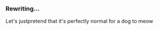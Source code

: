 <!--
**meeeeeeeeeow/meeeeeeeeeow** is a ✨ _special_ ✨ repository because its `README.md` (this file) appears on your GitHub profile. 
-->

<!--## ...-->

<h3>Rewriting...</h3>
<p>Let's justpretend that it's perfectly normal for a dog to meow</p>

<!--
---

### My repertoire of programming languages (incl. Flavors and Frameworks) that I master. (Almost... Or not at all):

<a href="https://bit.ly/3rDsIJl" target="_blank" rel="noopener noreferrer"><img alt="Angular" src="https://img.shields.io/badge/-AngularJS-d6002f?style=flat&logo=Angular&logoColor=white" /></a> <a href="https://bit.ly/3kZPGcn" target="_blank" rel="noopener noreferrer"><img alt="Assembly" src="https://img.shields.io/badge/-Assembly-2e51a8?style=flat" /></a> <a href="https://bit.ly/3rDsKRt" target="_blank" rel="noopener noreferrer"><img alt="Bash" src="https://img.shields.io/badge/-Bash-272f35?style=flat&logo=GnuBash&logoColor=white" /></a> <a href="https://bit.ly/3y3PH2N" target="_blank" rel="noopener noreferrer"><img alt="CSharp" src="https://img.shields.io/badge/-C%23-1d9923?style=flat&logo=CSharp&logoColor=white" /></a> <a href="https://bit.ly/373aAz9" target="_blank" rel="noopener noreferrer"><img alt="CPlusPlus" src="https://img.shields.io/badge/-C++-6295cb?style=flat&logo=C%2B%2B&logoColor=white" /></a> <a href="https://bit.ly/3iYbEdr" target="_blank" rel="noopener noreferrer"><img alt="CSS" src="https://img.shields.io/badge/-CSS3-254bdd?style=flat&logo=CSS3&logoColor=white" /></a> <a href="https://bit.ly/3x84CYv" target="_blank" rel="noopener noreferrer"><img alt="Dart" src="https://img.shields.io/badge/-Dart-065a9d?style=flat&logo=Dart&logoColor=white" /></a> <a href="https://bit.ly/3f2oV3m" target="_blank" rel="noopener noreferrer"><img alt="Go" src="https://img.shields.io/badge/-Go-00a7d0?style=flat&logo=go&logoColor=white" /></a> <a href="https://bit.ly/3ycOKp4" target="_blank" rel="noopener noreferrer"><img alt="Haskell" src="https://img.shields.io/badge/-Haskell-636363?style=flat&logo=haskell&logoColor=white" /></a> <a href="https://bit.ly/3zFcSkm" target="_blank" rel="noopener noreferrer"><img alt="HTML" src="https://img.shields.io/badge/-HTML5-dd4d26?style=flat&logo=HTML5&logoColor=white" /></a> <a href="https://bit.ly/3ychpdC" target="_blank" rel="noopener noreferrer"><img alt="Java" src="https://img.shields.io/badge/-Java-ed7e18?style=flat&logo=Java&logoColor=white" /></a> <a href="https://bit.ly/3ybiaUe" target="_blank" rel="noopener noreferrer"><img alt="JavaScript" src="https://img.shields.io/badge/-JavaScript-efd917?style=flat&logo=JavaScript&logoColor=black" /></a> <a href="https://bit.ly/3i515G8" target="_blank" rel="noopener noreferrer"><img alt="Kotlin" src="https://img.shields.io/badge/-Kotlin-cb11e2?style=flat&logo=Kotlin&logoColor=white" /></a> <a href="https://bit.ly/3i3dGJP" target="_blank" rel="noopener noreferrer"><img alt="NodeJS" src="https://img.shields.io/badge/-NodeJS-43853d?style=flat&logo=Node.js&logoColor=white" /></a> <a href="https://bit.ly/2UUSa19" target="_blank" rel="noopener noreferrer"><img alt="PHP" src="https://img.shields.io/badge/-PHP-4d588e?style=flat&logo=PHP&logoColor=white" /></a> <a href="https://bit.ly/370oFgW" target="_blank" rel="noopener noreferrer"><img alt="Python" src="https://img.shields.io/badge/-Python-31698b?style=flat&logo=Python&logoColor=white" /></a> <a href="https://bit.ly/3ye2dgc" target="_blank" rel="noopener noreferrer"><img alt="ReactJS" src="https://img.shields.io/badge/-ReactJS-00d1f7?style=flat&logo=React&logoColor=white" /></a> <a href="https://bit.ly/3BN4ilu" target="_blank" rel="noopener noreferrer"><img alt="Ruby" src="https://img.shields.io/badge/-Ruby-a81302?style=flat&logo=Ruby&logoColor=white" /></a> <a href="https://bit.ly/3x2UWP3" target="_blank" rel="noopener noreferrer"><img alt="Sass" src="https://img.shields.io/badge/-Sass-c76494?style=flat&logo=Sass&logoColor=white" /></a> <a href="https://bit.ly/2UTW1vs" target="_blank" rel="noopener noreferrer"><img alt="TypeScript" src="https://img.shields.io/badge/-TypeScript-2f74c0?style=flat&logo=TypeScript&logoColor=white" /></a> <a href="https://bit.ly/3BQ2dFh" target="_blank" rel="noopener noreferrer"><img alt="VueJS" src="https://img.shields.io/badge/-VueJS-3fb27f?style=flat&logo=Vue.js&logoColor=white" /></a> <a href="https://bit.ly/2TDGOhn" target="_blank" rel="noopener noreferrer"><img alt="Vuetify" src="https://img.shields.io/badge/-Vuetify-1764ba?style=flat&logo=Vuetify&logoColor=white" /></a>

---

### My collection of  tools that I abuse at work:

<a href="https://bit.ly/3fILXwi" target="_blank" rel="noopener noreferrer"><img alt="Android" src="https://img.shields.io/badge/-Android-a0c437?style=flat&logo=Android&logoColor=white" /></a> <a href="https://bit.ly/3ixtMM2" target="_blank" rel="noopener noreferrer"><img alt="AndroidStudio" src="https://img.shields.io/badge/-Android%20Studio-4081ec?style=flat&logo=AndroidStudio&logoColor=white" /></a> <a href="https://bit.ly/3AkmGR6" target="_blank" rel="noopener noreferrer"><img alt="CLion" src="https://img.shields.io/badge/-CLion-14baab?style=flat&logo=CLion&logoColor=white" /></a> <a href="https://bit.ly/3jQLsSv" target="_blank" rel="noopener noreferrer"><img alt="Docker" src="https://img.shields.io/badge/-Docker-2391e6?style=flat&logo=Docker&logoColor=white" /></a> <a href="https://bit.ly/3Cu5wSX" target="_blank" rel="noopener noreferrer"><img alt="GIMP" src="https://img.shields.io/badge/-GIMP-776e58?style=flat&logo=GIMP&logoColor=white" /></a> <a href="https://bit.ly/3lOA24h" target="_blank" rel="noopener noreferrer"><img alt="Git" src="https://img.shields.io/badge/-Git-e94e31?style=flat&logo=Git&logoColor=white" /></a> <a href="https://bit.ly/3is80cC" target="_blank" rel="noopener noreferrer"><img alt="GitHub" src="https://img.shields.io/badge/-GitHub%20(Desktop)-1a1e22?style=flat&logo=GitHub&logoColor=white" /></a> <a href="https://bit.ly/3s1rS9C" target="_blank" rel="noopener noreferrer"><img alt="GitKraken" src="https://img.shields.io/badge/-GitKraken-118a7f?style=flat&logo=GitKraken&logoColor=white" /></a> <a href="https://bit.ly/3AmWx43" target="_blank" rel="noopener noreferrer"><img alt="Kubernetes" src="https://img.shields.io/badge/-Kubernetes-306adf?style=flat&logo=Kubernetes&logoColor=white" /></a> <a href="https://bit.ly/3xuT6GU" target="_blank" rel="noopener noreferrer"><img alt="Linux" src="https://img.shields.io/badge/-Linux-a2305c?style=flat&logo=Linux&logoColor=white" /></a> <a href="https://bit.ly/2U1dQrY" target="_blank" rel="noopener noreferrer"><img alt="macOS" src="https://img.shields.io/badge/-macOS-1c7aed?style=flat&logo=macOS&logoColor=white" /></a> <a href="https://bit.ly/3CteQqh" target="_blank" rel="noopener noreferrer"><img alt="MicrosoftExcel" src="https://img.shields.io/badge/-Microsoft%20Excel-1ba566?style=flat&logo=Microsoft%20Excel&logoColor=white" /></a> <a href="https://bit.ly/3iuxJB6" target="_blank" rel="noopener noreferrer"><img alt="MicrosoftWord" src="https://img.shields.io/badge/-Microsoft%20Word-277dd4?style=flat&logo=Microsoft%20Word&logoColor=white" /></a> <a href="https://bit.ly/3xxj78j" target="_blank" rel="noopener noreferrer"><img alt="NotepadPlusPlus" src="https://img.shields.io/badge/-Notepad++-70cd6b?style=flat&logo=NotepadPlusPlus&logoColor=white" /></a> <a href="https://bit.ly/2VzYtaM" target="_blank" rel="noopener noreferrer"><img alt="Photoshop" src="https://img.shields.io/badge/-Adobe%20Photoshop-0f3f67?style=flat&logo=Adobe%20Photoshop&logoColor=white" /></a> <a href="https://bit.ly/3CwrnsQ" target="_blank" rel="noopener noreferrer"><img alt="PowerShell" src="https://img.shields.io/badge/-PowerShell-5391FE?style=flat&logo=PowerShell&logoColor=white" /></a> <a href="https://bit.ly/3xyEXrY" target="_blank" rel="noopener noreferrer"><img alt="Unity" src="https://img.shields.io/badge/-Unity-000000?style=flat&logo=Unity&logoColor=white" /></a> <a href="https://bit.ly/37sdI81" target="_blank" rel="noopener noreferrer"><img alt="UnrealEngine" src="https://img.shields.io/badge/-Unreal%20Engine-313131?style=flat&logo=Unreal%20Engine&logoColor=white" /></a> <a href="https://bit.ly/3ApeHlW" target="_blank" rel="noopener noreferrer"><img alt="VisualStudio" src="https://img.shields.io/badge/-Visual%20Studio%20(2010%20to%202022)-5C2D91?style=flat&logo=Visual%20Studio&logoColor=white" /></a> <a href="https://bit.ly/3ApeJKA" target="_blank" rel="noopener noreferrer"><img alt="Windows" src="https://img.shields.io/badge/-Windows-0078D6?style=flat&logo=Windows&logoColor=white" /></a>

---

### Socials: 

<a href="https://bit.ly/3xvaZFp" target="_blank" rel="noopener noreferrer"><img alt="Discord" src="https://img.shields.io/badge/Discord-Adorian%234102-8c9eff?style=flat&logo=Discord&logoColor=white" /></a><br>

---
<a href="https://github.com/anuraghazra/github-readme-stats" target="_blank" rel="noopener noreferrer"><img align="left" alt="Adorian's Github Stats" src="https://github-readme-stats.vercel.app/api?username=meeeeeeeeeow&count_private=true&show_icons=true&hide_border=true&theme=tokyonight" /></a>
